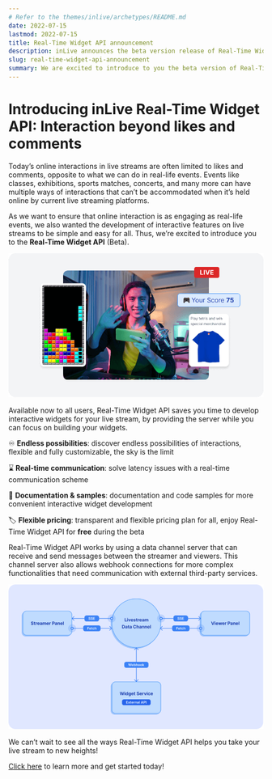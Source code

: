 ```yaml
---
# Refer to the themes/inlive/archetypes/README.md
date: 2022-07-15
lastmod: 2022-07-15
title: Real-Time Widget API announcement
description: inLive announces the beta version release of Real-Time Widget API that let users focus on building their interactive widgets by providing the server.
slug: real-time-widget-api-announcement
summary: We are excited to introduce to you the beta version of Real-Time Widget API, which saves you time to develop interactive widgets for your live stream by providing the server while you can focus on building your widgets.
---
```


# Introducing inLive Real-Time Widget API: Interaction beyond likes and comments

Today’s online interactions in live streams are often limited to likes and comments, opposite to what we can do in real-life events. Events like classes, exhibitions, sports matches, concerts, and many more can have multiple ways of interactions that can’t be accommodated when it’s held online by current live streaming platforms.

As we want to ensure that online interaction is as engaging as real-life events, we also wanted the development of interactive features on live streams to be simple and easy for all. Thus, we’re excited to introduce you to the **Real-Time Widget API** (Beta).

![Picture of mini-games](./images/mini-games.png "Picture of mini-games")

Available now to all users, Real-Time Widget API saves you time to develop interactive widgets for your live stream, by providing the server while you can focus on building your widgets.

♾️ **Endless possibilities**: discover endless possibilities of interactions, flexible and fully customizable, the sky is the limit

⌛ **Real-time communication**: solve latency issues with a real-time communication scheme

📄 **Documentation & samples**: documentation and code samples for more convenient interactive widget development

🏷️ **Flexible pricing**: transparent and flexible pricing plan for all, enjoy Real-Time Widget API for **free** during the beta

Real-Time Widget API works by using a data channel server that can receive and send messages between the streamer and viewers. This channel server also allows webhook connections for more complex functionalities that need communication with external third-party services.

![Diagram of Real-Time Widget API](./images/widget-api-diagram.png "Diagram of Real-Time Widget API")

We can’t wait to see all the ways Real-Time Widget API helps you take your live stream to new heights!

[Click here](/docs/real-time-widget-api/) to learn more and get started today!
